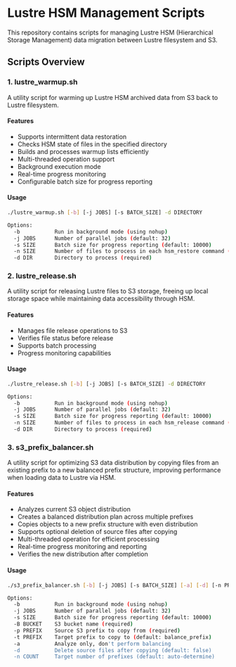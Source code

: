 # Lustre HSM Management Scripts

This repository contains scripts for managing Lustre HSM (Hierarchical Storage Management) data migration between Lustre filesystem and S3.

## Scripts Overview

### 1. lustre_warmup.sh

A utility script for warming up Lustre HSM archived data from S3 back to Lustre filesystem.

#### Features
- Supports intermittent data restoration
- Checks HSM state of files in the specified directory
- Builds and processes warmup lists efficiently
- Multi-threaded operation support
- Background execution mode
- Real-time progress monitoring
- Configurable batch size for progress reporting

#### Usage
```bash
./lustre_warmup.sh [-b] [-j JOBS] [-s BATCH_SIZE] -d DIRECTORY

Options:
  -b           Run in background mode (using nohup)
  -j JOBS      Number of parallel jobs (default: 32)
  -s SIZE      Batch size for progress reporting (default: 10000)
  -n SIZE      Number of files to process in each hsm_restore command (default: 5)
  -d DIR       Directory to process (required)
```

### 2. lustre_release.sh

A utility script for releasing Lustre files to S3 storage, freeing up local storage space while maintaining data accessibility through HSM.

#### Features
- Manages file release operations to S3
- Verifies file status before release
- Supports batch processing
- Progress monitoring capabilities

#### Usage
```bash
./lustre_release.sh [-b] [-j JOBS] [-s BATCH_SIZE] -d DIRECTORY

Options:
  -b           Run in background mode (using nohup)
  -j JOBS      Number of parallel jobs (default: 32)
  -s SIZE      Batch size for progress reporting (default: 10000)
  -n SIZE      Number of files to process in each hsm_release command (default: 5)
  -d DIR       Directory to process (required)
```

### 3. s3_prefix_balancer.sh

A utility script for optimizing S3 data distribution by copying files from an existing prefix to a new balanced prefix structure, improving performance when loading data to Lustre via HSM.

#### Features
- Analyzes current S3 object distribution
- Creates a balanced distribution plan across multiple prefixes
- Copies objects to a new prefix structure with even distribution
- Supports optional deletion of source files after copying
- Multi-threaded operation for efficient processing
- Real-time progress monitoring and reporting
- Verifies the new distribution after completion

#### Usage
```bash
./s3_prefix_balancer.sh [-b] [-j JOBS] [-s BATCH_SIZE] [-a] [-d] [-n PREFIX_COUNT] -B BUCKET -p SOURCE_PREFIX [-t TARGET_PREFIX]

Options:
  -b           Run in background mode (using nohup)
  -j JOBS      Number of parallel jobs (default: 32)
  -s SIZE      Batch size for progress reporting (default: 10000)
  -B BUCKET    S3 bucket name (required)
  -p PREFIX    Source S3 prefix to copy from (required)
  -t PREFIX    Target prefix to copy to (default: balance_prefix)
  -a           Analyze only, don't perform balancing
  -d           Delete source files after copying (default: false)
  -n COUNT     Target number of prefixes (default: auto-determine)
```
